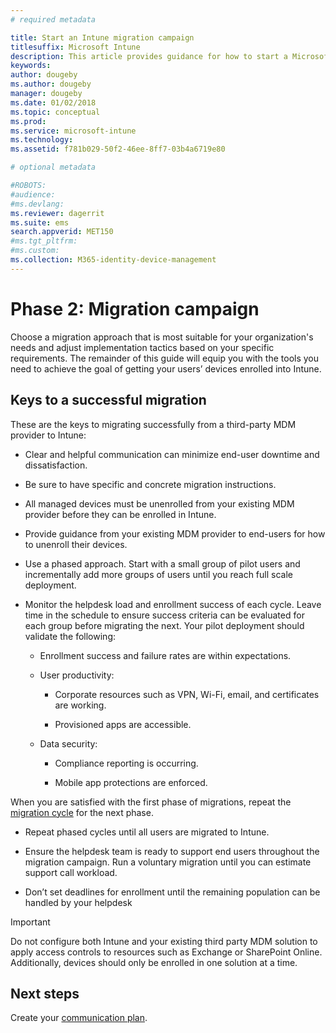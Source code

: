 ```yaml
---
# required metadata

title: Start an Intune migration campaign
titlesuffix: Microsoft Intune
description: This article provides guidance for how to start a Microsoft Intune migration campaign.
keywords:
author: dougeby
ms.author: dougeby
manager: dougeby
ms.date: 01/02/2018
ms.topic: conceptual
ms.prod:
ms.service: microsoft-intune
ms.technology:
ms.assetid: f781b029-50f2-46ee-8ff7-03b4a6719e80

# optional metadata

#ROBOTS:
#audience:
#ms.devlang:
ms.reviewer: dagerrit
ms.suite: ems
search.appverid: MET150
#ms.tgt_pltfrm:
#ms.custom:
ms.collection: M365-identity-device-management
---
```


# Phase 2: Migration campaign

Choose a migration approach that is most suitable for your organization's needs and adjust implementation tactics based on your specific requirements. The remainder of this guide will equip you with the tools you need to achieve the goal of getting your users’ devices enrolled into Intune.

## Keys to a successful migration

These are the keys to migrating successfully from a third-party MDM provider to Intune:

-   Clear and helpful communication can minimize end-user downtime and dissatisfaction.

-   Be sure to have specific and concrete migration instructions.

-   All managed devices must be unenrolled from your existing MDM provider before they can be enrolled in Intune.

-   Provide guidance from your existing MDM provider to end-users for how to unenroll their devices.

-   Use a phased approach. Start with a small group of pilot users and incrementally add more groups of users until you reach full scale deployment.

-   Monitor the helpdesk load and enrollment success of each cycle. Leave time in the schedule to ensure success criteria can be evaluated for each group before migrating the next. Your pilot deployment should validate the following:

    -   Enrollment success and failure rates are within expectations.

    -   User productivity:

        -   Corporate resources such as VPN, Wi-Fi, email, and certificates are working.

        -   Provisioned apps are accessible.

    -   Data security:

        -   Compliance reporting is occurring.

        -   Mobile app protections are enforced.

When you are satisfied with the first phase of migrations, repeat the [migration cycle](migration-guide-cycle.md) for the next phase.

-   Repeat phased cycles until all users are migrated to Intune.

-   Ensure the helpdesk team is ready to support end users throughout the migration campaign. Run a voluntary migration until you can estimate support call workload.

-   Don’t set deadlines for enrollment until the remaining population can be handled by your helpdesk

> [!IMPORTANT]
> Do not configure both Intune and your existing third party MDM solution to apply access controls to resources such as Exchange or SharePoint Online. Additionally, devices should only be enrolled in one solution at a time.

## Next steps

Create your [communication plan](migration-guide-communication-plan.md).
